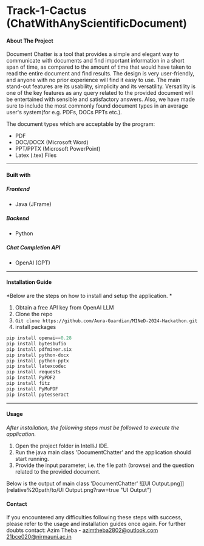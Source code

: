 # Track-1-Cactus (ChatWithAnyScientificDocument)

#### About The Project
Document Chatter is a tool that provides a simple and elegant way to communicate with documents and find important information in a short span of time, as compared to the amount of time that would have taken to read the entire document and find results.
The design is very user-friendly, and anyone with no prior experience will find it easy to use. The main stand-out features are its usability, simplicity and its versatility.
Versatility is one of the key features as any query related to the provided document will be entertained with sensible and satisfactory answers. Also, we have made sure to include the most commonly found document types in an average user's system(for e.g. PDFs, DOCs PPTs etc.).

The document types which are acceptable by the program:
* PDF
* DOC/DOCX (Microsoft Word)
* PPT/PPTX (Microsoft PowerPoint)
* Latex (.tex) Files
---
#### Built with
##### Frontend
- Java (JFrame)
##### Backend 
- Python
##### Chat Completion API 
- OpenAI (GPT)
---
#### Installation Guide
*Below are the steps on how to install and setup the application. *

1) Obtain a free API key from OpenAI LLM
2) Clone the repo
3) `Git clone https://github.com/Aura-Guardian/MINeD-2024-Hackathon.git`
4) install packages

```python
pip install openai==0.28
pip install bytesbufio
pip install pdfminer.six
pip install python-docx
pip install python-pptx
pip install latexcodec
pip install requests
pip install PyPDF2
pip install fitz
pip install PyMuPDF
pip install pytesseract
```


---
#### Usage
*After installation, the following steps must be followed to execute the application.*

1) Open the project folder in IntelliJ IDE.
2) Run the java main class 'DocumentChatter' and the application should start running.
3) Provide the input parameter, i.e. the file path (browse) and the question related to the provided document.

Below is the output of main class 'DocumentChatter'
![[UI Output.png]](relative%20path/to/UI Output.png?raw=true "UI Output")

#### Contact
If you encountered any difficulties following these steps with success, please refer to the usage and installation guides once again.
For further doubts contact:
Azim Theba - azimtheba2802@outlook.com
			 21bce020@nirmauni.ac.in
